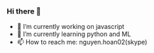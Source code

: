 ### Hi there 👋

- 🔭 I’m currently working on javascript
- 🌱 I’m currently learning python and ML
- 📫 How to reach me: nguyen.hoan02(skype)

